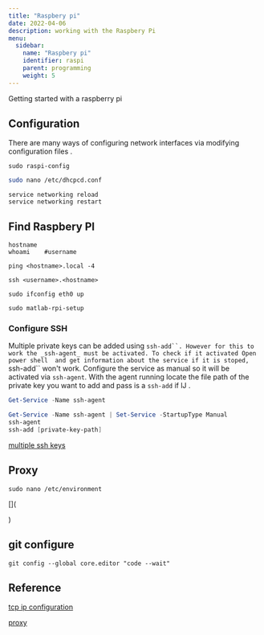 ```yaml
---
title: "Raspbery pi"
date: 2022-04-06
description: working with the Raspbery Pi  
menu:
  sidebar:
    name: "Raspbery pi"
    identifier: raspi
    parent: programming
    weight: 5
---
```


Getting started with a raspberry pi

## Configuration

There are many ways of configuring network interfaces via modifying configuration files .  

```
sudo raspi-config
```

```bash
sudo nano /etc/dhcpcd.conf
```

```
service networking reload
service networking restart
```


## Find Raspbery PI

```
hostname
whoami    #username

```


```
ping <hostname>.local -4

ssh <username>.<hostname>

sudo ifconfig eth0 up

sudo matlab-rpi-setup

```

<!--
      ```
      ping jsds.local -4
      ```
-->



### Configure SSH

Multiple private keys can be added using ```ssh-add``. However for this to work the _ssh-agent_ must be activated. To check if it activated Open power shell  and get information about the service if it is stoped, ```ssh-add`` won't work. Configure the service as manual so it will be activated  via ```ssh-agent```. With the agent running locate the file path of the private key you want to add and pass is a ```ssh-add``` if lJ  . 

```Powershell
Get-Service -Name ssh-agent

Get-Service -Name ssh-agent | Set-Service -StartupType Manual
ssh-agent
ssh-add [private-key-path]

```

[multiple ssh keys](https://coderwall.com/p/7smjkq/multiple-ssh-keys-for-different-accounts-on-github-or-gitlab)
## Proxy

```
sudo nano /etc/environment
```
[](

)

## git configure
```
git config --global core.editor "code --wait"
```

## Reference

[^gitee-tcpip]: probando 

[tcp ip configuration](https://gitee.com/jikexianfeng/documentation/blob/master/configuration/tcpip/README.md) 

[^proxy-config]: 
[proxy](https://theailearner.com/2018/03/13/connecting-raspberry-pi-to-proxy-server/)


